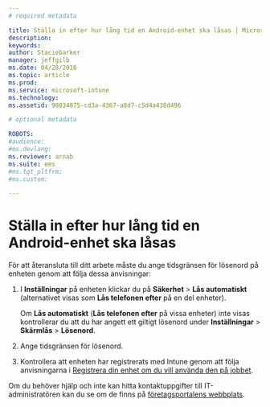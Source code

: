 ```yaml
---
# required metadata

title: Ställa in efter hur lång tid en Android-enhet ska låsas | Microsoft Intune
description:
keywords:
author: Staciebarker
manager: jeffgilb
ms.date: 04/28/2016
ms.topic: article
ms.prod:
ms.service: microsoft-intune
ms.technology:
ms.assetid: 98034875-cd3a-4367-a8d7-c5d4a438d496

# optional metadata

ROBOTS:
#audience:
#ms.devlang:
ms.reviewer: arnab
ms.suite: ems
#ms.tgt_pltfrm:
#ms.custom:

---
```


# Ställa in efter hur lång tid en Android-enhet ska låsas
För att återansluta till ditt arbete måste du ange tidsgränsen för lösenord på enheten genom att följa dessa anvisningar:

1.  I **Inställningar** på enheten klickar du på **Säkerhet** &gt; **Lås automatiskt** (alternativet visas som **Lås telefonen efter** på en del enheter).

    Om **Lås automatiskt** (**Lås telefonen efter** på vissa enheter) inte visas kontrollerar du att du har angett ett giltigt lösenord under **Inställningar** &gt; **Skärmlås** &gt; **Lösenord**.

2.  Ange tidsgränsen för lösenord.

3.  Kontrollera att enheten har registrerats med Intune genom att följa anvisningarna i [Registrera din enhet om du vill använda den på jobbet](http://go.microsoft.com/fwlink/?LinkId=519071).

Om du behöver hjälp och inte kan hitta kontaktuppgifter till IT-administratören kan du se om de finns på [företagsportalens webbplats](http://portal.manage.microsoft.com).

<!--HONumber=Jun16_HO1-->


